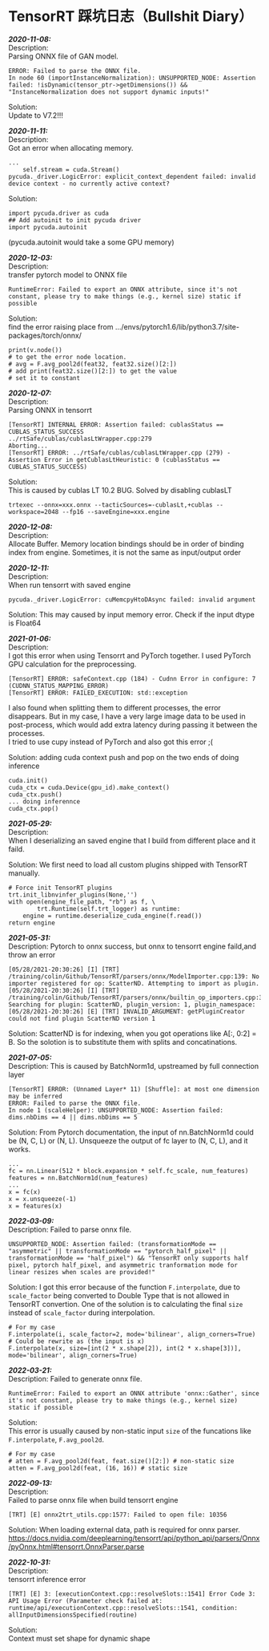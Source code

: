 
# TensorRT 踩坑日志（Bullshit Diary）

<b><i>2020-11-08:  </i></b>  
Description:  
Parsing ONNX file of GAN model.
```
ERROR: Failed to parse the ONNX file.
In node 60 (importInstanceNormalization): UNSUPPORTED_NODE: Assertion failed: !isDynamic(tensor_ptr->getDimensions()) && "InstanceNormalization does not support dynamic inputs!"
```
Solution:  
Update to V7.2!!!  

<b><i>2020-11-11:  </i></b>  
Description:  
Got an error when allocating memory.
```
...
    self.stream = cuda.Stream()
pycuda._driver.LogicError: explicit_context_dependent failed: invalid device context - no currently active context?
```
Solution:  
```
import pycuda.driver as cuda
## Add autoinit to init pycuda driver
import pycuda.autoinit

```
(pycuda.autoinit would take a some GPU memory)

<b><i>2020-12-03:  </i></b>  
Description:  
transfer pytorch model to ONNX file
```
RuntimeError: Failed to export an ONNX attribute, since it's not constant, please try to make things (e.g., kernel size) static if possible
```
Solution:  
find the error raising place from .../envs/pytorch1.6/lib/python3.7/site-packages/torch/onnx/
```
print(v.node())
# to get the error node location. 
# avg = F.avg_pool2d(feat32, feat32.size()[2:])
# add print(feat32.size()[2:]) to get the value
# set it to constant
```

<b><i>2020-12-07:  </i></b>  
Description:  
Parsing ONNX in tensorrt
```
[TensorRT] INTERNAL ERROR: Assertion failed: cublasStatus == CUBLAS_STATUS_SUCCESS
../rtSafe/cublas/cublasLtWrapper.cpp:279
Aborting...
[TensorRT] ERROR: ../rtSafe/cublas/cublasLtWrapper.cpp (279) - Assertion Error in getCublasLtHeuristic: 0 (cublasStatus == CUBLAS_STATUS_SUCCESS)
```
Solution:  
This is caused by cublas LT 10.2 BUG. Solved by disabling cublasLT
```
trtexec --onnx=xxx.onnx --tacticSources=-cublasLt,+cublas --workspace=2048 --fp16 --saveEngine=xxx.engine
```

<b><i>2020-12-08:  </i></b>  
Description:  
Allocate Buffer. Memory location bindings should be in order of binding index from engine. 
Sometimes, it is not the same as input/output order


<b><i>2020-12-11:  </i></b>  
Description:  
When run tensorrt with saved engine
```
pycuda._driver.LogicError: cuMemcpyHtoDAsync failed: invalid argument
```
Solution: This may caused by input memory error. Check if the input dtype is Float64

<b><i>2021-01-06:  </i></b>  
Description:  
I got this error when using Tensorrt and PyTorch together. I used PyTorch GPU calculation for the preprocessing.
```
[TensorRT] ERROR: safeContext.cpp (184) - Cudnn Error in configure: 7 (CUDNN_STATUS_MAPPING_ERROR)
[TensorRT] ERROR: FAILED_EXECUTION: std::exception
```
I also found when splitting them to different processes, the error disappears. But in my case, I have a very large image data to be used in post-process, which would add extra latency during passing it between the processes.  
I tried to use cupy instead of PyTorch and also got this error ;(

Solution: adding cuda context push and pop on the two ends of doing inference

```
cuda.init()
cuda_ctx = cuda.Device(gpu_id).make_context()
cuda_ctx.push()
... doing inferennce
cuda_ctx.pop()
```

<b><i>2021-05-29:  </i></b>  
Description:  
When I deserializing an saved engine that I build from different place and it faild.

Solution: We first need to load all custom plugins shipped with TensorRT manually.

```
# Force init TensorRT plugins
trt.init_libnvinfer_plugins(None,'')
with open(engine_file_path, "rb") as f, \
        trt.Runtime(self.trt_logger) as runtime:
    engine = runtime.deserialize_cuda_engine(f.read())
return engine
```

<b><i>2021-05-31:  </i></b>  
Description:
Pytorch to onnx success, but onnx to tensorrt engine faild,and throw an error  
```
[05/28/2021-20:30:26] [I] [TRT] /training/colin/Github/TensorRT/parsers/onnx/ModelImporter.cpp:139: No importer registered for op: ScatterND. Attempting to import as plugin.
[05/28/2021-20:30:26] [I] [TRT] /training/colin/Github/TensorRT/parsers/onnx/builtin_op_importers.cpp:3775: Searching for plugin: ScatterND, plugin_version: 1, plugin_namespace: 
[05/28/2021-20:30:26] [E] [TRT] INVALID_ARGUMENT: getPluginCreator could not find plugin ScatterND version 1
```

Solution: ScatterND is for indexing, when you got operations like A[:, 0:2] = B. So the solotion is to substitute them with splits and concatinations.  

<b><i>2021-07-05:  </i></b>  
Description:
This is caused by BatchNorm1d, upstreamed by full connection layer  
```
[TensorRT] ERROR: (Unnamed Layer* 11) [Shuffle]: at most one dimension may be inferred
ERROR: Failed to parse the ONNX file.
In node 1 (scaleHelper): UNSUPPORTED_NODE: Assertion failed: dims.nbDims == 4 || dims.nbDims == 5
```

Solution: From Pytorch documentation, the input of nn.BatchNorm1d could be (N, C, L) or (N, L). Unsqueeze the output of fc layer to (N, C, L), and it works.
```
...
fc = nn.Linear(512 * block.expansion * self.fc_scale, num_features)
features = nn.BatchNorm1d(num_features)
...
x = fc(x)
x = x.unsqueeze(-1)
x = features(x)
```

<b><i>2022-03-09:  </i></b>  
Description:
Failed to parse onnx file.
```
UNSUPPORTED_NODE: Assertion failed: (transformationMode == "asymmetric" || transformationMode == "pytorch_half_pixel" || transformationMode == "half_pixel") && "TensorRT only supports half pixel, pytorch half_pixel, and asymmetric tranformation mode for linear resizes when scales are provided!"
```

Solution:
I got this error because of the function `F.interpolate`, due to `scale_factor` being converted to Double Type that is not allowed in TensorRT convertion.
One of the solution is to calculating the final `size` instead of `scale_factor` during interpolation.
```
# For my case
F.interpolate(i, scale_factor=2, mode='bilinear', align_corners=True)
# Could be rewrite as (the input is x)
F.interpolate(x, size=[int(2 * x.shape[2]), int(2 * x.shape[3])], mode='bilinear', align_corners=True)
```

<b><i>2022-03-21:  </i></b>  
Description:
Failed to generate onnx file.  
```
RuntimeError: Failed to export an ONNX attribute 'onnx::Gather', since it's not constant, please try to make things (e.g., kernel size) static if possible
```

Solution:  
This error is usually caused by non-static input `size` of the funcations like `F.interpolate`, `F.avg_pool2d`.
```
# For my case
# atten = F.avg_pool2d(feat, feat.size()[2:]) # non-static size
atten = F.avg_pool2d(feat, (16, 16)) # static size
```

<b><i>2022-09-13:  </i></b>  
Description:  
Failed to parse onnx file when build tensorrt engine
```
[TRT] [E] onnx2trt_utils.cpp:1577: Failed to open file: 10356
```

Solution:
When loading external data, path is required for onnx parser.
https://docs.nvidia.com/deeplearning/tensorrt/api/python_api/parsers/Onnx/pyOnnx.html#tensorrt.OnnxParser.parse

<b><i>2022-10-31:  </i></b>  
Description:  
tensorrt inference error  
```
[TRT] [E] 3: [executionContext.cpp::resolveSlots::1541] Error Code 3: API Usage Error (Parameter check failed at: runtime/api/executionContext.cpp::resolveSlots::1541, condition: allInputDimensionsSpecified(routine)
```

Solution:  
Context must set shape for dynamic shape



